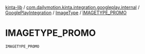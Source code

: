 [kinta-lib](../../../index.md) / [com.dailymotion.kinta.integration.googleplay.internal](../../index.md) / [GooglePlayIntegration](../index.md) / [ImageType](index.md) / [IMAGETYPE_PROMO](./-i-m-a-g-e-t-y-p-e_-p-r-o-m-o.md)

# IMAGETYPE_PROMO

`IMAGETYPE_PROMO`